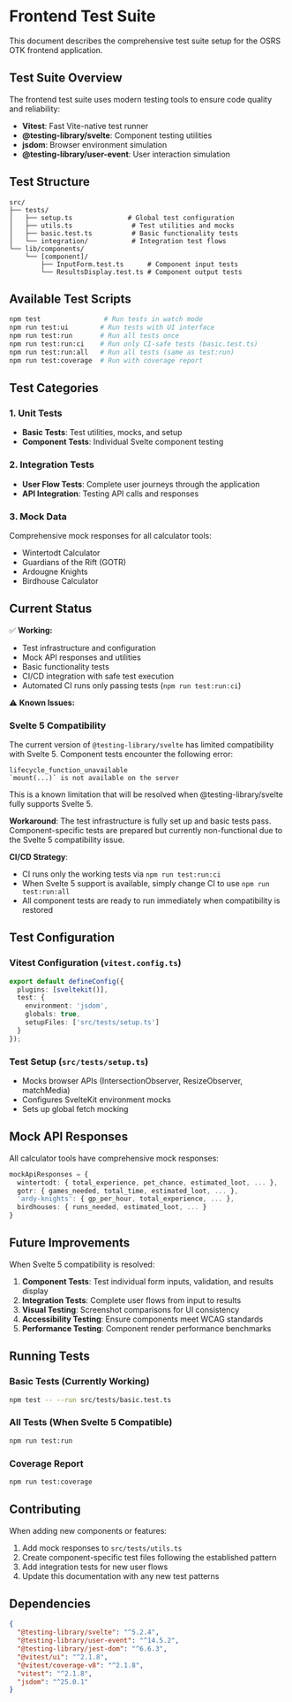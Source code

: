 # Frontend Test Suite

This document describes the comprehensive test suite setup for the OSRS OTK frontend application.

## Test Suite Overview

The frontend test suite uses modern testing tools to ensure code quality and reliability:

- **Vitest**: Fast Vite-native test runner
- **@testing-library/svelte**: Component testing utilities  
- **jsdom**: Browser environment simulation
- **@testing-library/user-event**: User interaction simulation

## Test Structure

```
src/
├── tests/
│   ├── setup.ts              # Global test configuration
│   ├── utils.ts               # Test utilities and mocks
│   ├── basic.test.ts          # Basic functionality tests
│   └── integration/           # Integration test flows
└── lib/components/
    └── [component]/
        ├── InputForm.test.ts      # Component input tests
        └── ResultsDisplay.test.ts # Component output tests
```

## Available Test Scripts

```bash
npm test                # Run tests in watch mode
npm run test:ui        # Run tests with UI interface
npm run test:run       # Run all tests once
npm run test:run:ci    # Run only CI-safe tests (basic.test.ts)
npm run test:run:all   # Run all tests (same as test:run)
npm run test:coverage  # Run with coverage report
```

## Test Categories

### 1. Unit Tests
- **Basic Tests**: Test utilities, mocks, and setup
- **Component Tests**: Individual Svelte component testing

### 2. Integration Tests
- **User Flow Tests**: Complete user journeys through the application
- **API Integration**: Testing API calls and responses

### 3. Mock Data
Comprehensive mock responses for all calculator tools:
- Wintertodt Calculator
- Guardians of the Rift (GOTR)
- Ardougne Knights
- Birdhouse Calculator

## Current Status

✅ **Working:**
- Test infrastructure and configuration
- Mock API responses and utilities
- Basic functionality tests
- CI/CD integration with safe test execution
- Automated CI runs only passing tests (`npm run test:run:ci`)

⚠️  **Known Issues:**

### Svelte 5 Compatibility
The current version of `@testing-library/svelte` has limited compatibility with Svelte 5. Component tests encounter the following error:

```
lifecycle_function_unavailable
`mount(...)` is not available on the server
```

This is a known limitation that will be resolved when @testing-library/svelte fully supports Svelte 5.

**Workaround**: The test infrastructure is fully set up and basic tests pass. Component-specific tests are prepared but currently non-functional due to the Svelte 5 compatibility issue.

**CI/CD Strategy**: 
- CI runs only the working tests via `npm run test:run:ci`
- When Svelte 5 support is available, simply change CI to use `npm run test:run:all`
- All component tests are ready to run immediately when compatibility is restored

## Test Configuration

### Vitest Configuration (`vitest.config.ts`)
```typescript
export default defineConfig({
  plugins: [sveltekit()],
  test: {
    environment: 'jsdom',
    globals: true,
    setupFiles: ['src/tests/setup.ts']
  }
});
```

### Test Setup (`src/tests/setup.ts`)
- Mocks browser APIs (IntersectionObserver, ResizeObserver, matchMedia)
- Configures SvelteKit environment mocks
- Sets up global fetch mocking

## Mock API Responses

All calculator tools have comprehensive mock responses:

```typescript
mockApiResponses = {
  wintertodt: { total_experience, pet_chance, estimated_loot, ... },
  gotr: { games_needed, total_time, estimated_loot, ... },
  'ardy-knights': { gp_per_hour, total_experience, ... },
  birdhouses: { runs_needed, estimated_loot, ... }
}
```

## Future Improvements

When Svelte 5 compatibility is resolved:

1. **Component Tests**: Test individual form inputs, validation, and results display
2. **Integration Tests**: Complete user flows from input to results
3. **Visual Testing**: Screenshot comparisons for UI consistency
4. **Accessibility Testing**: Ensure components meet WCAG standards
5. **Performance Testing**: Component render performance benchmarks

## Running Tests

### Basic Tests (Currently Working)
```bash
npm test -- --run src/tests/basic.test.ts
```

### All Tests (When Svelte 5 Compatible)
```bash
npm run test:run
```

### Coverage Report
```bash
npm run test:coverage
```

## Contributing

When adding new components or features:

1. Add mock responses to `src/tests/utils.ts`
2. Create component-specific test files following the established pattern
3. Add integration tests for new user flows
4. Update this documentation with any new test patterns

## Dependencies

```json
{
  "@testing-library/svelte": "^5.2.4",
  "@testing-library/user-event": "^14.5.2",
  "@testing-library/jest-dom": "^6.6.3",
  "@vitest/ui": "^2.1.8",
  "@vitest/coverage-v8": "^2.1.8",
  "vitest": "^2.1.8",
  "jsdom": "^25.0.1"
}
```